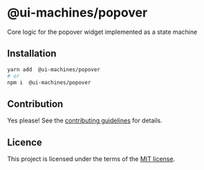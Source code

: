 # @ui-machines/popover

Core logic for the popover widget implemented as a state machine

## Installation

```sh
yarn add  @ui-machines/popover
# or
npm i  @ui-machines/popover
```

## Contribution

Yes please! See the [contributing guidelines](https://github.com/chakra-ui/ui-machines/blob/main/CONTRIBUTING.md) for
details.

## Licence

This project is licensed under the terms of the
[MIT license](https://github.com/chakra-ui/ui-machines/blob/main/LICENSE).
